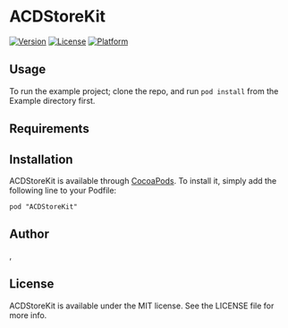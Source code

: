 # ACDStoreKit

[![Version](https://img.shields.io/cocoapods/v/ACDStoreKit.svg?style=flat)](http://cocoadocs.org/docsets/ACDStoreKit)
[![License](https://img.shields.io/cocoapods/l/ACDStoreKit.svg?style=flat)](http://cocoadocs.org/docsets/ACDStoreKit)
[![Platform](https://img.shields.io/cocoapods/p/ACDStoreKit.svg?style=flat)](http://cocoadocs.org/docsets/ACDStoreKit)

## Usage

To run the example project; clone the repo, and run `pod install` from the Example directory first.

## Requirements

## Installation

ACDStoreKit is available through [CocoaPods](http://cocoapods.org). To install
it, simply add the following line to your Podfile:

    pod "ACDStoreKit"

## Author

, 

## License

ACDStoreKit is available under the MIT license. See the LICENSE file for more info.

